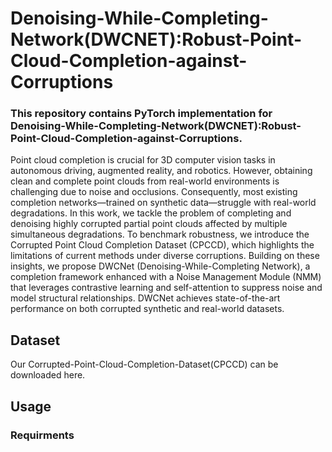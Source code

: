 # Denoising-While-Completing-Network(DWCNET):Robust-Point-Cloud-Completion-against-Corruptions

### This repository contains PyTorch implementation for Denoising-While-Completing-Network(DWCNET):Robust-Point-Cloud-Completion-against-Corruptions.
Point cloud completion is crucial for 3D computer vision tasks in autonomous driving, augmented reality, and robotics. However, obtaining clean and complete point clouds from real-world environments is challenging due to noise and occlusions. Consequently, most existing completion networks—trained on synthetic data—struggle with real-world degradations. In this work, we tackle the problem of completing and denoising highly corrupted partial point clouds affected by multiple simultaneous degradations. To benchmark robustness, we introduce the Corrupted Point Cloud Completion Dataset (CPCCD), which highlights the limitations of current methods under diverse corruptions. Building on these insights, we propose DWCNet (Denoising-While-Completing Network), a completion framework enhanced with a Noise Management Module (NMM) that leverages contrastive learning and self-attention to suppress noise and model structural relationships. DWCNet achieves state-of-the-art performance on both corrupted synthetic and real-world datasets. 

## Dataset

Our Corrupted-Point-Cloud-Completion-Dataset(CPCCD) can be downloaded here. 

## Usage

### Requirments







